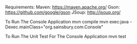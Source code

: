 Requirements:
Maven: https://maven.apache.org/
Gson: https://github.com/google/gson
JSoup: http://jsoup.org/

To Run The Console Application 
mvn compile
mvn exec:java -Dexec.mainClass="org.sainsbury.com.Console"


To Run The Unit Test For The Console Application
mvn test

